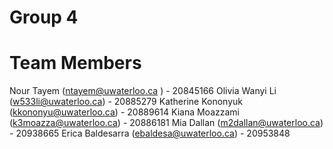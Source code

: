 # Group 4 
# Team Members
Nour Tayem (ntayem@uwaterloo.ca ) - 20845166
Olivia Wanyi Li (w533li@uwaterloo.ca) - 20885279 
Katherine Kononyuk (kkononyu@uwaterloo.ca) - 20889614
Kiana Moazzami (k3moazza@uwaterloo.ca) - 20886181
Mia Dallan (m2dallan@uwaterloo.ca) - 20938665
Erica Baldesarra (ebaldesa@uwaterloo.ca) - 20953848
